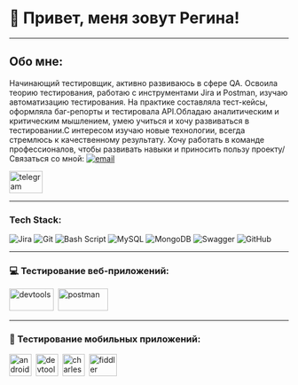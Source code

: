# 👋 Привет, меня зовут Регина!

---

## Обо мне:

Начинающий тестировщик, активно развиваюсь в сфере QA. Освоила теорию тестирования, работаю с инструментами Jira и Postman, изучаю автоматизацию тестирования. На практике составляла тест-кейсы, оформляла баг-репорты и тестировала API.Обладаю аналитическим и критическим мышлением, умею учиться и хочу развиваться в тестировании.С интересом изучаю новые технологии, всегда стремлюсь к качественному результату. Хочу работать в команде профессионалов, чтобы развивать навыки и приносить пользу проекту/ Связаться со мной:
[![email](https://img.shields.io/badge/Email-D14836?logo=gmail&logoColor=white)](mailto:rv.kokh1602@omgau.org)

<div id="badges"> 
<a href="https://t.me/reginakokh" target="_blank"> 
<img src="https://camo.githubusercontent.com/2f2b0c82cb9dc05f15a7b3724637a4862a98f06ad90260c6577fa873571475e6/68747470733a2f2f646f776e6c6f61642e6c6f676f2e77696e652f6c6f676f2f54656c656772616d5f28736f667477617265292f54656c656772616d5f28736f667477617265292d4c6f676f2e77696e652e706e67" width="60" height="40" alt="telegram" />
</a>
</div>

---

### Tech Stack:

![Jira](https://img.shields.io/badge/jira-%230A0FFF.svg?style=for-the-badge&logo=jira&logoColor=white) ![Git](https://img.shields.io/badge/git-%23F05033.svg?style=for-the-badge&logo=git&logoColor=white) ![Bash Script](https://img.shields.io/badge/bash_script-%23121011.svg?style=for-the-badge&logo=gnu-bash&logoColor=white) ![MySQL](https://img.shields.io/badge/mysql-4479A1.svg?style=for-the-badge&logo=mysql&logoColor=white) ![MongoDB](https://img.shields.io/badge/MongoDB-%234ea94b.svg?style=for-the-badge&logo=mongodb&logoColor=white) ![Swagger](https://img.shields.io/badge/-Swagger-%23Clojure?style=for-the-badge&logo=swagger&logoColor=white) ![GitHub](https://img.shields.io/badge/github-%23121011.svg?style=for-the-badge&logo=github&logoColor=white)

---

### 💻 Тестирование веб-приложений:
<div>
<img src="https://habrastorage.org/webt/dn/3g/3o/dn3g3o3c-ergivdqpoy09mfptxc.jpeg" title="devtools"alt="devtools" width="80" height="40" />&nbsp
<img src="https://s3.e2e4.ru/imgproxy/1277296" title="postman"alt="postman" width="90" height="40" />&nbsp

---

### 📲 Тестирование мобильных приложений:
<div>
<img src="https://camo.githubusercontent.com/2c79720a1406e07c1d6e12a045f3ecc1153ad5f6167bd3f8b938e7a7d30831d0/68747470733a2f2f692e696d6775722e636f6d2f635076764644502e706e67" title="androidstudio"alt="androidstudio" width="40" height="40" />&nbsp
<img src="https://timeweb.com/media/default/0001/02/aa30a388aab8e7c9289940835c4ed642dac5d352.png" title="xcode"alt="devtools" width="40" height="40" />&nbsp 
<img src="https://user-images.githubusercontent.com/15472/41327135-e4bf090c-6eca-11e8-9b76-032e8e2b0707.png" title="charles"alt="charles" width="40" height="40" />&nbsp 
<img src="https://avatars.mds.yandex.net/i?id=6f455596396f4c704580f767e74b3269-5233069-images-thumbs&n=13" title="fiddler"alt="fiddler" width="50" height="40" />&nbsp

